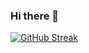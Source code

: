 ### Hi there 👋

[![GitHub Streak](https://streak-stats.demolab.com/?user=ahmednaser94)](https://git.io/streak-stats)
